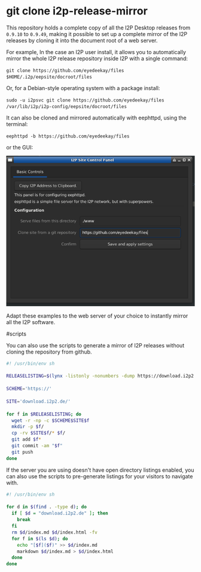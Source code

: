 # git clone i2p-release-mirror

This repository holds a complete copy of all the I2P Desktop releases from 
`0.9.10` to `0.9.49`, making it possible to set up a complete mirror of the
I2P releases by cloning it into the document root of a web server.

For example, In the case an I2P user install, it allows you to automatically
mirror the whole I2P release repository inside I2P with a single command:

`git clone https://github.com/eyedeekay/files $HOME/.i2p/eepsite/docroot/files`

Or, for a Debian-style operating system with a package install:

`sudo -u i2psvc git clone https://github.com/eyedeekay/files  /var/lib/i2p/i2p-config/eepsite/docroot/files`

It can also be cloned and mirrored automatically with eephttpd, using the terminal:

`eephttpd -b https://github.com/eyedeekay/files`

or the GUI:

![eephttpd](eephttpd.png)

Adapt these examples to the web server of your choice to instantly mirror all
the I2P software.

#scripts

You can also use the scripts to generate a mirror of I2P releases without
cloning the repository from github.

```sh
#! /usr/bin/env sh

RELEASELISTING=$(lynx -listonly -nonumbers -dump https://download.i2p2.de/releases/ | sed 's|https://download.i2p2.de/||g' )

SCHEME='https://'

SITE='download.i2p2.de/'

for f in $RELEASELISTING; do
  wget -r -np -c $SCHEME$SITE$f
  mkdir -p $f/
  cp -rv $SITE$f/* $f/
  git add $f*
  git commit -am "$f"
  git push
done
```

If the server you are using doesn't have open directory listings enabled, you can
also use the scripts to pre-generate listings for your visitors to navigate with.

```sh
#! /usr/bin/env sh

for d in $(find . -type d); do
  if [ $d = "download.i2p2.de" ]; then
    break
  fi
  rm $d/index.md $d/index.html -fv
  for f in $(ls $d); do
    echo "[$f]($f)" >> $d/index.md
    markdown $d/index.md > $d/index.html
  done
done
```

